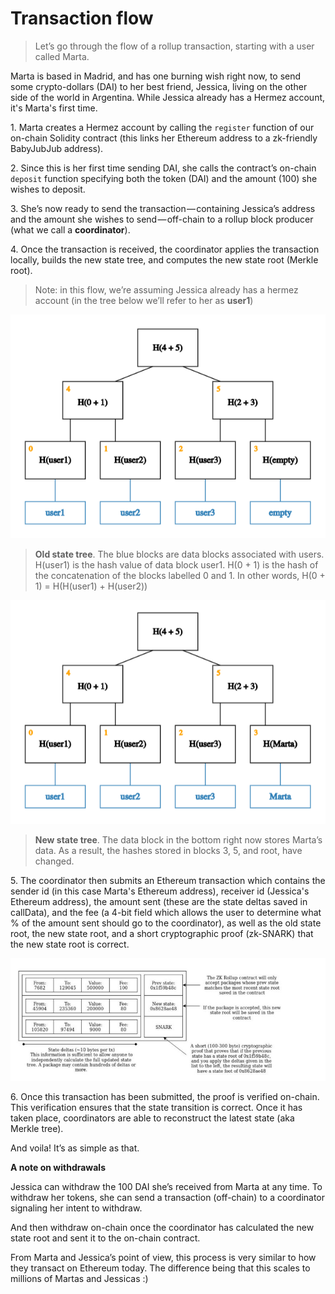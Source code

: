 # Transaction flow

> Let’s go through the flow of a rollup transaction, starting with a user called Marta.

Marta is based in Madrid, and has one burning wish right now, to send some crypto-dollars (DAI) to her best friend, Jessica, living on the other side of the world in Argentina. While Jessica already has a Hermez account, it's Marta's first time.

1\. Marta creates a Hermez account by calling the `register` function of our on-chain Solidity contract (this links her Ethereum address to a zk-friendly BabyJubJub address).

2\. Since this is her first time sending DAI, she calls the contract’s on-chain `deposit` function specifying both the token (DAI) and the amount (100) she wishes to deposit.

3\. She’s now ready to send the transaction — containing Jessica’s address and the amount she wishes to send — off-chain to a rollup block producer (what we call a **coordinator**).

4\. Once the transaction is received, the coordinator applies the transaction locally, builds the new state tree, and computes the new state root (Merkle root).

> Note: in this flow, we’re assuming Jessica already has a hermez account (in the tree below we’ll refer to her as **user1**)

![](merkletree0.png)

> **Old state tree**. The blue blocks are data blocks associated with users. H(user1) is the hash value of data block user1. H(0 + 1) is the hash of the concatenation of the blocks labelled 0 and 1. In other words, H(0 + 1) = H(H(user1) + H(user2))

![](merkletree1.png)

> **New state tree**. The data block in the bottom right now stores Marta’s data. As a result, the hashes stored in blocks 3, 5, and root, have changed.

5\. The coordinator then submits an Ethereum transaction which contains the sender id (in this case Marta's Ethereum address), receiver id (Jessica's Ethereum address), the amount sent (these are the state deltas saved in callData), and the fee (a 4-bit field which allows the user to determine what % of the amount sent should go to the coordinator), as well as the old state root, the new state root, and a short cryptographic proof (zk-SNARK) that the new state root is correct.

![](block-table.jpg)

6\. Once this transaction has been submitted, the proof is verified on-chain. This verification ensures that the state transition is correct. Once it has taken place, coordinators are able to reconstruct the latest state (aka Merkle tree).

And voila! It’s as simple as that.

**A note on withdrawals**

Jessica can withdraw the 100 DAI she’s received from Marta at any time. To withdraw her tokens, she can send a transaction (off-chain) to a coordinator signaling her intent to withdraw.

And then withdraw on-chain once the coordinator has calculated the new state root and sent it to the on-chain contract.

From Marta and Jessica’s point of view, this process is very similar to how they transact on Ethereum today. The difference being that this scales to millions of Martas and Jessicas :)


